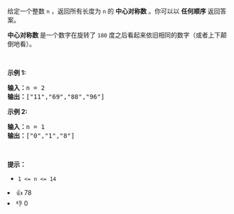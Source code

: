 <p>给定一个整数&nbsp;<code>n</code>&nbsp;，返回所有长度为&nbsp;<code>n</code>&nbsp;的 <strong>中心对称数</strong>&nbsp;。你可以以 <strong>任何顺序</strong> 返回答案。</p>

<p><strong>中心对称数&nbsp;</strong>是一个数字在旋转了&nbsp;<code>180</code> 度之后看起来依旧相同的数字（或者上下颠倒地看）。</p>

<p>&nbsp;</p>

<p><strong>示例 1:</strong></p>

<pre>
<b>输入：</b>n = 2
<b>输出：</b>["11","69","88","96"]
</pre>

<p><strong>示例&nbsp;2:</strong></p>

<pre>
<b>输入：</b>n = 1
<b>输出：</b>["0","1","8"]</pre>

<p>&nbsp;</p>

<p><strong>提示：</strong></p>

<ul>
	<li><code>1 &lt;= n &lt;= 14</code></li>
</ul>
<div><li>👍 78</li><li>👎 0</li></div>
